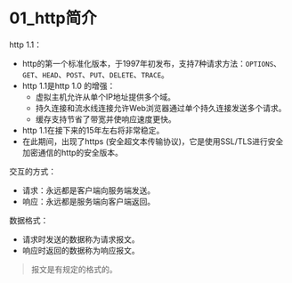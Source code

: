 # 01_http简介

http 1.1：

- http的第一个标准化版本，于1997年初发布，支持7种请求方法：`OPTIONS`、`GET`、`HEAD`、`POST`、`PUT`、`DELETE`、`TRACE`。
- http 1.1是http 1.0 的增强：
  - 虚拟主机允许从单个IP地址提供多个域。
  - 持久连接和流水线连接允许Web浏览器通过单个持久连接发送多个请求。
  - 缓存支持节省了带宽并使响应速度更快。
- http 1.1在接下来的15年左右将非常稳定。
- 在此期间，出现了https (安全超文本传输协议)，它是使用SSL/TLS进行安全加密通信的http的安全版本。

交互的方式：

- 请求：永远都是客户端向服务端发送。
- 响应：永远都是服务端向客户端返回。

数据格式：

- 请求时发送的数据称为请求报文。
- 响应时返回的数据称为响应报文。

> 报文是有规定的格式的。